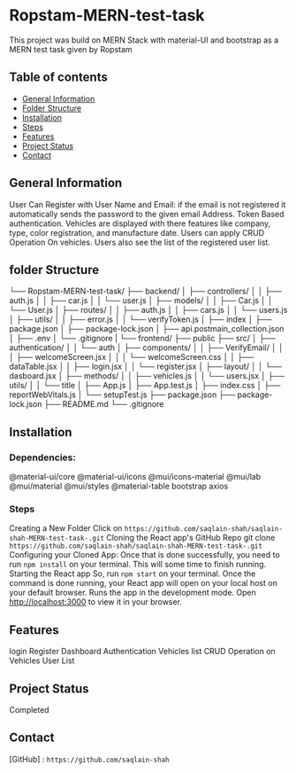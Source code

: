 # Ropstam-MERN-test-task

This project was build on MERN Stack with material-UI and bootstrap as a MERN test task given by Ropstam

## Table of contents

- [General Information](##general-info)
- [Folder Structure](##folder-Structure)
- [Installation](##installation)
- [Steps](###steps)
- [Features](##features)
- [Project Status](##project-status)
- [Contact](##Contact)

## General Information

User Can Register with User Name and Email: if the email is not registered it automatically sends the password to the given email Address. Token Based authentication.
Vehicles are displayed with there features like company, type, color registration, and manufacture date. Users can apply CRUD Operation On vehicles.
Users also see the list of the registered user list.

## folder Structure

└── Ropstam-MERN-test-task/
├── backend/
│ ├── controllers/
│ │ ├── auth.js
│ │ ├── car.js
│ │ └── user.js
│ ├── models/
│ │ ├── Car.js
│ │ └── User.js
│ ├── routes/
│ │ ├── auth.js
│ │ ├── cars.js
│ │ └── users.js
│ ├── utils/
│ │ ├── error.js
│ │ └── verifyToken.js
│ ├── index
│ ├── package.json
│ ├── package-lock.json
│ ├── api.postmain_collection.json
│ ├── .env
│ └── .gitignore
|
└── frontend/
├── public
├── src/
│ ├── authentication/
│ │ └── auth
│ ├── components/
│ │ ├── VerifyEmail/
│ │ │ ├── welcomeScreen.jsx
│ │ │ └── welcomeScreen.css
│ │ ├── dataTable.jsx
│ │ ├── login.jsx
│ │ └── register.jsx
│ ├── layout/
│ │ └── dasboard.jsx
│ ├── methods/
│ │ ├── vehicles.js
│ │ └── users.jsx
│ ├── utils/
│ │ └── title
│ ├── App.js
│ ├── App.test.js
│ ├── index.css
│ ├── reportWebVitals.js
│ └── setupTest.js
├── package.json
├── package-lock.json
├── README.md
└── .gitignore

## Installation

### Dependencies:

@material-ui/core
@material-ui/icons
@mui/icons-material
@mui/lab
@mui/material
@mui/styles
@material-table
bootstrap
axios

### Steps

Creating a New Folder
Click on `https://github.com/saqlain-shah/saqlain-shah-MERN-test-task-.git`
Cloning the React app's GitHub Repo git clone `https://github.com/saqlain-shah/saqlain-shah-MERN-test-task-.git`
Configuring your Cloned App: Once that is done successfully, you need to run `npm install` on your terminal. This will some time to finish running.
Starting the React app So, run `npm start` on your terminal.
Once the command is done running, your React app will open on your local host on your default browser.
Runs the app in the development mode.
Open [http://localhost:3000](http://localhost:3000) to view it in your browser.

## Features

login
Register
Dashboard
Authentication
Vehicles list
CRUD Operation on Vehicles
User List

## Project Status

Completed

## Contact

[linkedin]: `https://www.linkedin.com/in/saqlain-shah`

[GitHub] : `https://github.com/saqlain-shah`
